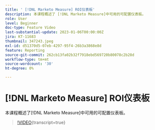 ```yaml
---
title: ' [!DNL Marketo Measure] ROI仪表板'
description: 本课程概述了 [!DNL Marketo Measure]中可用的可配置仪表板。
role: User
level: Beginner
doc-type: Feature Video
last-substantial-update: 2023-01-06T00:00:00Z
jira: KT-11683
thumbnail: 347243.jpeg
exl-id: d51370d5-07eb-4297-95f4-26b3a3868e8d
feature: Reporting
source-git-commit: 262cb13fa02b32f7918ebd569720b80078c2b28d
workflow-type: tm+mt
source-wordcount: '30'
ht-degree: 0%

---
```


# [!DNL Marketo Measure] ROI仪表板

本课程概述了[!DNL Marketo Measure]中可用的可配置仪表板。

>[!VIDEO](https://video.tv.adobe.com/v/347243/?learn=on){transcript=true}
